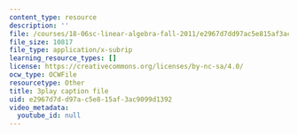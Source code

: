 ```yaml
---
content_type: resource
description: ''
file: /courses/18-06sc-linear-algebra-fall-2011/e2967d7dd97ac5e815af3ac9099d1392_-eA2D_rIcNA.srt
file_size: 10817
file_type: application/x-subrip
learning_resource_types: []
license: https://creativecommons.org/licenses/by-nc-sa/4.0/
ocw_type: OCWFile
resourcetype: Other
title: 3play caption file
uid: e2967d7d-d97a-c5e8-15af-3ac9099d1392
video_metadata:
  youtube_id: null
---
```

